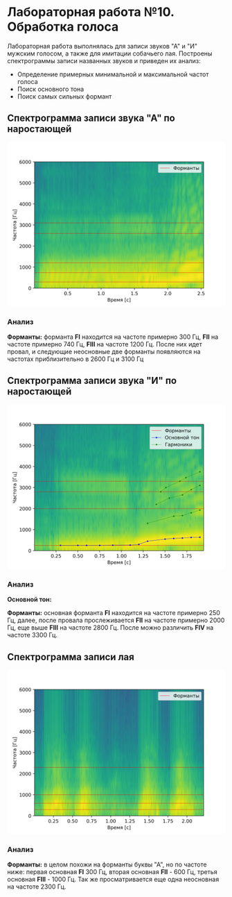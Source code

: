 # Лабораторная работа №10. Обработка голоса
Лабораторная работа выполнялась для записи звуков "А" и "И" мужским голосом, а также для имитации собачьего лая.
Построены спектрограммы записи названных звуков и приведен их анализ: 
- Определение примерных минимальной и максимальной частот голоса
- Поиск основного тона
- Поиск самых сильных формант

## Спектрограмма записи звука "А" по наростающей
![](results/denoised/denoised_a.png)

### Анализ
**Форманты:** форманта **FI** находится на частоте примерно 300 Гц, **FII** на частоте примерно 740 Гц,
**FIII** на частоте 1200 Гц. После них идет провал,
и следующие неосновные две форманты появляются на частотах
приблизительно в 2600 Гц и 3100 Гц

## Спектрограмма записи звука "И" по наростающей
![](results/denoised/denoised_i.png)

### Анализ
**Основной тон:** 

**Форманты:** основная форманта **FI** находится на частоте примерно 250 Гц, далее, после провала прослеживается **FII** на частоте примерно 2000 Гц, еще выше  **FIII** на частоте 2800 Гц. После можно различить
**FIV** на частоте 3300 Гц.

## Спектрограмма записи лая
![](results/denoised/denoised_gav.png)

### Анализ
**Форманты:** в целом похожи на форманты буквы "А", но по частоте ниже: первая основная **FI** 300 Гц, вторая основная **FII** - 600 Гц, третья основная **FIII** - 1000 Гц.
Так же просматривается еще одна неосновная на частоте 2300 Гц.